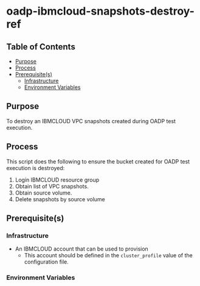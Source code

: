 # oadp-ibmcloud-snapshots-destroy-ref<!-- omit from toc -->

## Table of Contents<!-- omit from toc -->

- [Purpose](#purpose)
- [Process](#process)
- [Prerequisite(s)](#prerequisites)
  - [Infrastructure](#infrastructure)
  - [Environment Variables](#environment-variables)

## Purpose

To destroy an IBMCLOUD VPC snapshots created during OADP test execution.

## Process

This script does the following to ensure the bucket created for OADP test execution is destroyed:

1. Login IBMCLOUD resource group
2. Obtain list of VPC snapshots.
3. Obtain source volume.
4. Delete snapshots by source volume

## Prerequisite(s)

### Infrastructure

- An IBMCLOUD account that can be used to provision
  - This account should be defined in the `cluster_profile` value of the configuration file.

### Environment Variables

